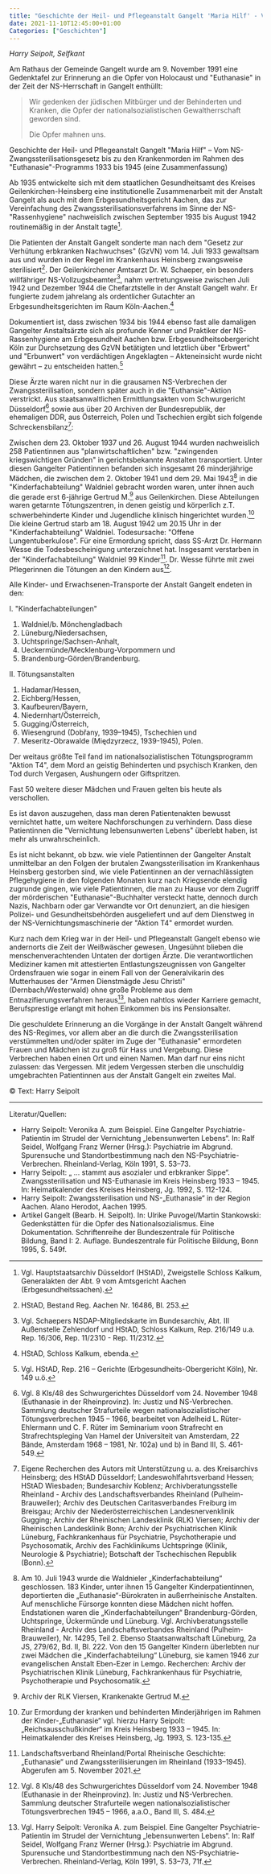 ```yaml
---
title: "Geschichte der Heil- und Pflegeanstalt Gangelt 'Maria Hilf' - Vom NS-Zwangssterilisationsgesetz bis zu den Krankenmorden im Rahmen des 'Euthanasie'-Programms 1933 bis 1945 (eine Zusammenfassung)"
date: 2021-11-10T12:45:00+01:00
Categories: ["Geschichten"]
---
```

_Harry Seipolt, Selfkant_

Am Rathaus der Gemeinde Gangelt wurde am 9. November 1991 eine Gedenktafel zur Erinnerung an die Opfer von Holocaust und "Euthanasie" in der Zeit der NS-Herrschaft in Gangelt enthüllt:
> Wir gedenken der jüdischen Mitbürger und der Behinderten und Kranken,
> die Opfer der nationalsozialistischen Gewaltherrschaft geworden sind.
>
> Die Opfer mahnen uns.

Geschichte der Heil- und Pflegeanstalt Gangelt "Maria Hilf" – Vom NS-Zwangssterilisationsgesetz bis zu den Krankenmorden im Rahmen des "Euthanasie"-Programms 1933 bis 1945 (eine Zusammenfassung)

Ab 1935 entwickelte sich mit dem staatlichen Gesundheitsamt des Kreises Geilenkirchen-Heinsberg eine institutionelle Zusammenarbeit mit der Anstalt Gangelt als auch mit dem Erbgesundheitsgericht Aachen, das zur Vereinfachung des Zwangssterilisationsverfahrens im Sinne der NS-"Rassenhygiene" nachweislich zwischen September 1935 bis August 1942 routinemäßig in der Anstalt tagte[^1].
 
Die Patienten der Anstalt Gangelt sonderte man nach dem "Gesetz zur Verhütung erbkranken Nachwuchses" (GzVN) vom 14. Juli 1933 gewaltsam aus und wurden in der Regel im Krankenhaus Heinsberg zwangsweise sterilisiert[^2].
Der Geilenkirchener Amtsarzt Dr. W. Schaeper, ein besonders willfähriger NS-Vollzugsbeamter[^3], nahm vertretungsweise zwischen Juli 1942 und Dezember 1944 die Chefarztstelle in der Anstalt Gangelt wahr.
Er fungierte zudem jahrelang als ordentlicher Gutachter an Erbgesundheitsgerichten im Raum Köln-Aachen.[^4]
  
Dokumentiert ist, dass zwischen 1934 bis 1944 ebenso fast alle damaligen Gangelter Anstaltsärzte sich als profunde Kenner und Praktiker der NS-Rassenhygiene am Erbgesundheit Aachen bzw. Erbgesundheitsobergericht Köln zur Durchsetzung des GzVN betätigten und letztlich über "Erbwert" und "Erbunwert" von verdächtigen Angeklagten – Akteneinsicht wurde nicht gewährt – zu entscheiden hatten.[^5]
   
Diese Ärzte waren nicht nur in die grausamen NS-Verbrechen der Zwangssterilisation, sondern später auch in die "Euthansie"-Aktion verstrickt. 
Aus staatsanwaltlichen Ermittlungsakten vom Schwurgericht Düsseldorf[^6] sowie aus über 20 Archiven der Bundesrepublik, der ehemaligen DDR, aus Österreich, Polen und Tschechien ergibt sich folgende Schreckensbilanz[^7]:

Zwischen dem 23. Oktober 1937 und 26. August 1944 wurden nachweislich 258 Patientinnen aus "planwirtschaftlichen" bzw. "zwingenden kriegswichtigen Gründen" in gerichtsbekannte Anstalten transportiert.
Unter diesen Gangelter Patientinnen befanden sich insgesamt 26 minderjährige Mädchen, die zwischen dem 2. Oktober 1941 und dem 29. Mai 1943[^8] in die "Kinderfachabteilung" Waldniel gebracht worden waren, unter ihnen auch die gerade erst 6-jährige Gertrud M.[^9] aus Geilenkirchen.
Diese Abteilungen waren getarnte Tötungszentren, in denen geistig und körperlich z.T. schwerbehinderte Kinder und Jugendliche klinisch hingerichtet wurden.[^10]
Die kleine Gertrud starb am 18. August 1942 um 20.15 Uhr in der "Kinderfachabteilung" Waldniel.
Todesursache: "Offene Lungentuberkulose".
Für eine Ermordung spricht, dass SS-Arzt Dr. Hermann Wesse die Todesbescheinigung unterzeichnet hat.
Insgesamt verstarben in der "Kinderfachabteilung" Waldniel 99 Kinder[^11].
Dr. Wesse führte mit zwei Pflegerinnen die Tötungen an den Kindern aus[^12].

Alle Kinder- und Erwachsenen-Transporte der Anstalt Gangelt endeten in den:

I. "Kinderfachabteilungen"
1. Waldniel/b. Mönchengladbach
2. Lüneburg/Niedersachsen,
3. Uchtspringe/Sachsen-Anhalt,
4. Ueckermünde/Mecklenburg-Vorpommern und 
5. Brandenburg-Görden/Brandenburg.


II.	Tötungsanstalten  
1. Hadamar/Hessen, 
2. Eichberg/Hessen, 
3. Kaufbeuren/Bayern,
4. Niedernhart/Österreich, 
5. Gugging/Österreich,
6. Wiesengrund (Dobřany, 1939–1945), Tschechien und 
7. Meseritz-Obrawalde (Międzyrzecz, 1939-1945), Polen.
 

Der weitaus größte Teil fand im nationalsozialistischen Tötungsprogramm "Aktion T4", dem Mord an geistig Behinderten und psychisch Kranken, den Tod durch Vergasen, Aushungern oder Giftspritzen.

Fast 50 weitere dieser Mädchen und Frauen gelten bis heute als verschollen.

Es ist davon auszugehen, dass man deren Patientenakten bewusst vernichtet hatte, um weitere Nachforschungen zu verhindern.
Dass diese Patientinnen die "Vernichtung lebensunwerten Lebens" überlebt haben, ist mehr als unwahrscheinlich.
 

Es ist nicht bekannt, ob bzw. wie viele Patientinnen der Gangelter Anstalt unmittelbar an den Folgen der brutalen Zwangssterilisation im Krankenhaus Heinsberg gestorben sind, wie viele Patientinnen an der vernachlässigten Pflegehygiene in den folgenden Monaten kurz nach Kriegsende elendig zugrunde gingen, wie viele Patientinnen, die man zu Hause vor dem Zugriff der mörderischen "Euthanasie"-Buchhalter versteckt hatte, dennoch durch Nazis, Nachbarn oder gar Verwandte vor Ort denunziert, an die hiesigen Polizei- und Gesundheitsbehörden ausgeliefert und auf dem Dienstweg in der NS-Vernichtungsmaschinerie der "Aktion T4" ermordet wurden.

Kurz nach dem Krieg war in der Heil- und Pflegeanstalt Gangelt ebenso wie andernorts die Zeit der Weißwäscher gewesen.
Ungesühnt blieben die menschenverachtenden Untaten der dortigen Ärzte.
Die verantwortlichen Mediziner kamen mit attestierten Entlastungszeugnissen von Gangelter Ordensfrauen wie sogar in einem Fall von der Generalvikarin des Mutterhauses der "Armen Dienstmägde Jesu Christi" (Dernbach/Westerwald) ohne große Probleme aus dem Entnazifierungsverfahren heraus[^13], haben nahtlos wieder Karriere gemacht, Berufsprestige erlangt mit hohen Einkommen bis ins Pensionsalter.

Die geschuldete Erinnerung an die Vorgänge in der Anstalt Gangelt während des NS-Regimes, vor allem aber an die durch die Zwangssterilisation verstümmelten und/oder später im Zuge der "Euthanasie" ermordeten Frauen und Mädchen ist zu groß für Hass und Vergebung.
Diese Verbrechen haben einen Ort und einen Namen.
Man darf nur eins nicht zulassen: das Vergessen.
Mit jedem Vergessen sterben die unschuldig umgebrachten Patientinnen aus der Anstalt Gangelt ein zweites Mal.

© Text: Harry Seipolt

[^1]: Vgl. Hauptstaatsarchiv Düsseldorf (HStAD), Zweigstelle Schloss Kalkum, Generalakten der Abt. 9 vom Amtsgericht Aachen (Erbgesundheitssachen).
[^2]: HStAD, Bestand Reg. Aachen Nr. 16486, Bl. 253.
[^3]: Vgl. Schaepers NSDAP-Mitgliedskarte im Bundesarchiv, Abt. III Außenstelle Zehlendorf und HStAD, Schloss Kalkum, Rep. 216/149 u.a. Rep. 16/306, Rep. 11/2310 - Rep. 11/2312.
[^4]: HStAD, Schloss Kalkum, ebenda.
[^5]: Vgl. HStAD, Rep. 216 – Gerichte (Erbgesundheits-Obergericht Köln), Nr. 149 u.ö. 
[^6]: Vgl. 8 Kls/48 des Schwurgerichtes Düsseldorf vom 24. November 1948 (Euthanasie in der Rheinprovinz). In: Justiz und NS-Verbrechen. Sammlung deutscher Strafurteile wegen nationalsozialistischer Tötungsverbrechen 1945 – 1966, bearbeitet von Adelheid L. Rüter-Ehlermann und C. F. Rüter im Seminarium voon Strafrecht en Strafrechtspleging Van Hamel der Universiteit van Amsterdam, 22 Bände, Amsterdam 1968 – 1981, Nr. 102a) und b) in Band III, S. 461-549.
[^7]: Eigene Recherchen des Autors mit Unterstützung u. a. des Kreisarchivs Heinsberg; des HStAD Düsseldorf; Landeswohlfahrtsverband Hessen; HStAD Wiesbaden; Bundesarchiv Koblenz; Archivberatungsstelle Rheinland - Archiv des Landschaftsverbandes Rheinland (Pulheim-Brauweiler); Archiv des Deutschen Caritasverbandes Freiburg im Breisgau; Archiv der Niederösterreichischen Landesnervenklinik Gugging; Archiv der Rheinischen Landesklinik (RLK) Viersen; Archiv der Rheinischen Landesklinik Bonn; Archiv der Psychiatrischen Klinik Lüneburg, Fachkrankenhaus für Psychiatrie, Psychotherapie und Psychosomatik, Archiv des Fachklinikums Uchtspringe (Klinik, Neurologie & Psychiatrie); Botschaft der Tschechischen Republik (Bonn).
[^8]: Am 10. Juli 1943 wurde die Waldnieler „Kinderfachabteilung“ geschlossen. 183 Kinder, unter ihnen 15 Gangelter Kinderpatientinnen, deportierten die „Euthanasie“-Bürokraten in außerrheinische Anstalten. Auf menschliche Fürsorge konnten diese Mädchen nicht hoffen. Endstationen waren die „Kinderfachabteilungen“ Brandenburg-Görden, Uchtspringe, Ückermünde und Lüneburg. Vgl. Archivberatungsstelle Rheinland - Archiv des Landschaftsverbandes Rheinland (Pulheim-Brauweiler), Nr. 14295, Teil 2. Ebenso Staatsanwaltschaft Lüneburg, 2a JS, 279/62, Bd. II, Bl. 222. Von den 15 Gangelter Kindern überlebten nur zwei Mädchen die „Kinderfachabteilung“ Lüneburg, sie kamen 1946 zur evangelischen Anstalt Eben-Ezer in Lemgo. Recherchen: Archiv der Psychiatrischen Klinik Lüneburg, Fachkrankenhaus für Psychiatrie, Psychotherapie und Psychosomatik.
[^9]: Archiv der RLK Viersen, Krankenakte Gertrud M.  
[^10]: Zur Ermordung der kranken und behinderten Minderjährigen im Rahmen der Kinder-„Euthanasie“ vgl. hierzu Harry Seipolt: „Reichsausschußkinder“ im Kreis Heinsberg 1933 – 1945. In: Heimatkalender des Kreises Heinsberg, Jg. 1993, S. 123-135.
[^11]: Landschaftsverband Rheinland/Portal Rheinische Geschichte: „Euthanasie“ und Zwangssterilisierungen im Rheinland (1933–1945). Abgerufen am 5. November 2021.
[^12]: Vgl. 8 Kls/48 des Schwurgerichtes Düsseldorf vom 24. November 1948 (Euthanasie in der Rheinprovinz). In: Justiz und NS-Verbrechen. Sammlung deutscher Strafurteile wegen nationalsozialistischer Tötungsverbrechen 1945 – 1966, a.a.O., Band III, S. 484.
[^13]: Vgl. Harry Seipolt: Veronika A. zum Beispiel. Eine Gangelter Psychiatrie-Patientin im Strudel der Vernichtung „lebensunwerten Lebens“. In: Ralf Seidel, Wolfgang Franz Werner (Hrsg.): Psychiatrie im Abgrund. Spurensuche und Standortbestimmung nach den NS-Psychiatrie-Verbrechen. Rheinland-Verlag, Köln 1991, S. 53–73, 71f.


----
Literatur/Quellen:
* Harry Seipolt: Veronika A. zum Beispiel. Eine Gangelter Psychiatrie-Patientin im Strudel der Vernichtung „lebensunwerten Lebens“. In: Ralf Seidel, Wolfgang Franz Werner (Hrsg.): Psychiatrie im Abgrund. Spurensuche und Standortbestimmung nach den NS-Psychiatrie-Verbrechen. Rheinland-Verlag, Köln 1991, S. 53–73. 
* Harry Seipolt: „ … stammt aus asozialer und erbkranker Sippe“. Zwangssterilisation und NS-Euthanasie im Kreis Heinsberg 1933 – 1945. In: Heimatkalender des Kreises Heinsberg, Jg. 1992, S. 112-124.
* Harry Seipolt: Zwangssterilisation und NS-„Euthanasie“ in der Region Aachen. Alano Herodot, Aachen 1995.
* Artikel Gangelt (Bearb. H. Seipolt). In: Ulrike Puvogel/Martin Stankowski: Gedenkstätten für die Opfer des Nationalsozialismus. Eine Dokumentation. Schriftenreihe der Bundeszentrale für Politische Bildung, Band I: 2. Auflage. Bundeszentrale für Politische Bildung, Bonn 1995, S. 549f.  
